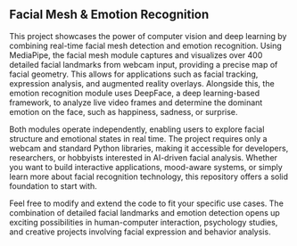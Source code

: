 ## Facial Mesh & Emotion Recognition
This project showcases the power of computer vision and deep learning by combining real-time facial mesh detection and emotion recognition. Using MediaPipe, the facial mesh module captures and visualizes over 400 detailed facial landmarks from webcam input, providing a precise map of facial geometry. This allows for applications such as facial tracking, expression analysis, and augmented reality overlays. Alongside this, the emotion recognition module uses DeepFace, a deep learning-based framework, to analyze live video frames and determine the dominant emotion on the face, such as happiness, sadness, or surprise.

Both modules operate independently, enabling users to explore facial structure and emotional states in real time. The project requires only a webcam and standard Python libraries, making it accessible for developers, researchers, or hobbyists interested in AI-driven facial analysis. Whether you want to build interactive applications, mood-aware systems, or simply learn more about facial recognition technology, this repository offers a solid foundation to start with.

Feel free to modify and extend the code to fit your specific use cases. The combination of detailed facial landmarks and emotion detection opens up exciting possibilities in human-computer interaction, psychology studies, and creative projects involving facial expression and behavior analysis.
